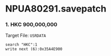 # NPUA80291.savepatch

### 1. HKC 900,000,000

Target File: `USRDATA`

```
search "HKC":1
write next (6):0x35A4E900
```

